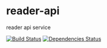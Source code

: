 # reader-api
reader api service

[![Build Status](https://travis-ci.org/gorillab/reader-api.svg?branch=master)](https://travis-ci.org/gorillab/reader-api)
[![Dependencies Status](https://david-dm.org/gorillab/reader-api.svg)](https://github.com/gorillab/reader-api)